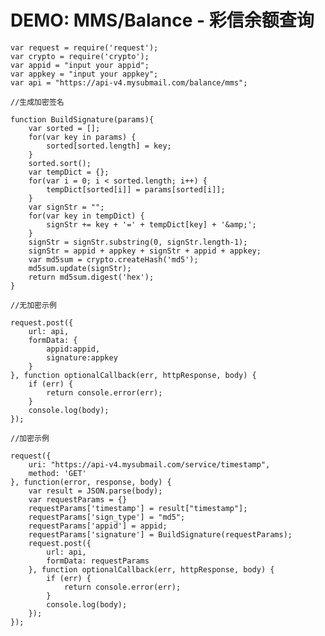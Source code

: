 # DEMO: MMS/Balance - 彩信余额查询

    var request = require('request');
    var crypto = require('crypto');
    var appid = "input your appid";
    var appkey = "input your appkey";
    var api = "https://api-v4.mysubmail.com/balance/mms";
    
    //生成加密签名
    
    function BuildSignature(params){
        var sorted = [];
        for(var key in params) {
            sorted[sorted.length] = key;
        }
        sorted.sort();
        var tempDict = {};
        for(var i = 0; i < sorted.length; i++) {
            tempDict[sorted[i]] = params[sorted[i]];
        }
        var signStr = "";
        for(var key in tempDict) {
            signStr += key + '=' + tempDict[key] + '&amp;'; 
        }
        signStr = signStr.substring(0, signStr.length-1);
        signStr = appid + appkey + signStr + appid + appkey; 
        var md5sum = crypto.createHash('md5');
        md5sum.update(signStr);
        return md5sum.digest('hex');
    }
    
    //无加密示例
    
    request.post({
        url: api, 
        formData: {
            appid:appid,
            signature:appkey
        }
    }, function optionalCallback(err, httpResponse, body) {
        if (err) {
            return console.error(err);
        }
        console.log(body);
    });
    
    //加密示例
    
    request({
        uri: "https://api-v4.mysubmail.com/service/timestamp",
        method: 'GET'
    }, function(error, response, body) {
        var result = JSON.parse(body);
        var requestParams = {}
        requestParams['timestamp'] = result["timestamp"];
        requestParams['sign_type'] = "md5";
        requestParams['appid'] = appid;
        requestParams['signature'] = BuildSignature(requestParams);
        request.post({
            url: api, 
            formData: requestParams
        }, function optionalCallback(err, httpResponse, body) {
            if (err) {
                return console.error(err);
            }
            console.log(body);
        });
    });